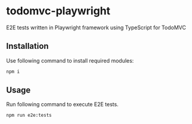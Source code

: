 # todomvc-playwright

E2E tests written in Playwright framework using TypeScript for TodoMVC

## Installation

Use following command to install required modules:

```bash
npm i
```

## Usage

Run following command to execute E2E tests.

```nodejs
npm run e2e:tests
```
